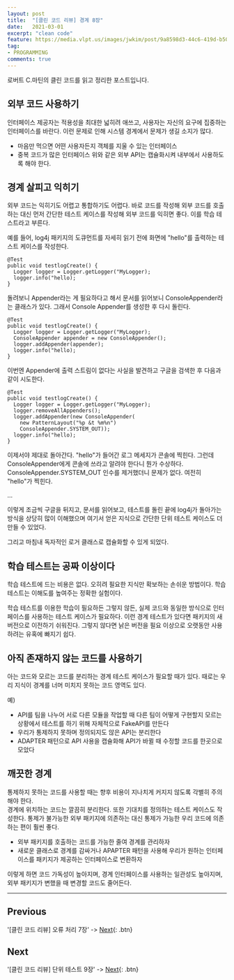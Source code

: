 ```yaml
---
layout: post
title:  "[클린 코드 리뷰] 경계 8장"
date:   2021-03-01
excerpt: "clean code"
feature: https://media.vlpt.us/images/jwkim/post/9a8598d3-44c6-419d-b509-069370dd5c7e/%EA%B7%B8%EB%A6%BC3.png
tag:
- PROGRAMMING
comments: true
---
```


로버트 C.마틴의 클린 코드를 읽고 정리한 포스트입니다.

## 외부 코드 사용하기
인터페이스 제공자는 적용성을 최대한 넓히려 애쓰고, 사용자는 자신의 요구에 집중하는 인터페이스를 바란다. 이런 문제로 인해 시스템 경계에서 문제가 생길 소지가 많다.
* 마음만 먹으면 어떤 사용자든지 객체를 지울 수 있는 인터페이스
* 중복 코드가 많은 인터페이스
위와 같은 외부 API는 캡슐화시켜 내부에서 사용하도록 해야 한다.

## 경계 살피고 익히기
외부 코드는 익히기도 어렵고 통합하기도 어렵다. 바로 코드를 작성해 외부 코드를 호출하는 대신 먼저 간단한 테스트 케이스를 작성해 외부 코드를 익히면 좋다. 이를 학습 테스트라고 부른다.

예를 들어, log4j 패키지의 도큐먼트를 자세히 읽기 전에 화면에 "hello"를 출력하는 테스트 케이스를 작성한다.

```
@Test
public void testlogCreate() {
  Logger logger = Logger.getLogger("MyLogger);
  logger.info("hello);
}
```

돌려보니 Appender라는 게 필요하다고 해서 문서를 읽어보니 ConsoleAppender라는 클래스가 있다. 그래서 Console Appender를 생성한 후 다시 돌린다.

```
@Test
public void testlogCreate() {
  Logger logger = Logger.getLogger("MyLogger);
  ConsoleAppender appender = new ConsoleAppender();
  logger.addAppender(appender);
  logger.info("hello);
}
```

이번엔 Appender에 출력 스트림이 없다는 사실을 발견하고 구글을 검색한 후 다음과 같이 시도한다.

```
@Test
public void testlogCreate() {
  Logger logger = Logger.getLogger("MyLogger);
  logger.removeAllAppenders();
  logger.addAppender(new ConsoleAppender(
    new PatternLayout("%p &t %m%n")
    ConsoleAppender.SYSTEM_OUT));
  logger.info("hello);
}
```

이제서야 제대로 돌아간다. "hello"가 들어간 로그 메세지가 콘솔에 찍힌다. 그런데 ConsoleAppender에게 콘솔에 쓰라고 알려야 한다니 뭔가 수상하다. ConsoleAppender.SYSTEM_OUT 인수를 제거했더니 문제가 없다. 여전히 "hello"가 찍힌다.

...

이렇게 조금씩 구글을 뒤지고, 문서를 읽어보고, 테스트를 돌린 끝에 log4j가 돌아가는 방식을 상당히 많이 이해했으며 여기서 얻은 지식으로 간단한 단위 테스트 케이스도 더 만들 수 있었다.

그리고 마침내 독자적인 로거 클래스로 캡슐화할 수 있게 되었다.

## 학습 테스트는 공짜 이상이다
학습 테스트에 드는 비용은 없다. 오히려 필요한 지식만 확보하는 손쉬운 방법이다. 학습 테스트는 이해도를 높여주는 정확한 실험이다.

학습 테스트를 이용한 학습이 필요하든 그렇지 않든, 실제 코드와 동일한 방식으로 인터페이스를 사용하는 테스트 케이스가 필요하다. 이런 경계 테스트가 있다면 패키지의 새 버전으로 이전하기 쉬워진다. 그렇지 않다면 낡은 버전을 필요 이상으로 오랫동안 사용하려는 유혹에 빠지기 쉽다.

## 아직 존재하지 않는 코드를 사용하기
아는 코드와 모르는 코드를 분리하는 경계 테스트 케이스가 필요할 때가 있다. 때로는 우리 지식이 경계를 너머 미치지 못하는 코드 영역도 있다.

예)

* API를 팀을 나누어 서로 다른 모듈을 작업할 때 다른 팀이 어떻게 구현할지 모르는 상황에서 테스트를 하기 위해 자체적으로 FakeAPI를 만든다
* 우리가 통제하지 못하며 정의되지도 않은 API는 분리한다
* ADAPTER 패턴으로 API 사용을 캡슐화해 API가 바뀔 때 수정할 코드를 한곳으로 모았다

## 깨끗한 경계
통제하지 못하는 코드를 사용할 때는 향후 비용이 지나치게 커지지 않도록 각별히 주의해야 한다.  
경계에 위치하는 코드는 깔끔히 분리한다. 또한 기대치를 정의하는 테스트 케이스도 작성한다. 통제가 불가능한 외부 패키지에 의존하는 대신 통제가 가능한 우리 코드에 의존하는 편이 훨씬 좋다.

* 외부 패키지를 호출하는 코드를 가능한 줄여 경계를 관리하자
* 새로운 클래스로 경계를 감싸거나 APAPTER 패턴을 사용해 우리가 원하는 인터페이스를 패키지가 제공하는 인터페이스로 변환하자

이렇게 하면 코드 가독성이 높아지며, 경계 인터페이스를 사용하는 일관성도 높아지며, 외부 패키지가 변했을 때 변경할 코드도 줄어든다.


---


## Previous
'[클린 코드 리뷰] 오류 처리 7장' -> [Next](https://akfmdl.github.io//programming_clean_code_7/){: .btn}

## Next
'[클린 코드 리뷰] 단위 테스트 9장' -> [Next](https://akfmdl.github.io//programming_clean_code_9/){: .btn}